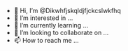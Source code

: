 - 👋 Hi, I’m @Dikwhfjskqldjfjckcslwkfhq
- 👀 I’m interested in ...
- 🌱 I’m currently learning ...
- 💞️ I’m looking to collaborate on ...
- 📫 How to reach me ...

<!---
Dikwhfjskqldjfjckcslwkfhq/Dikwhfjskqldjfjckcslwkfhq is a ✨ special ✨ repository because its `README.md` (this file) appears on your GitHub profile.
You can click the Preview link to take a look at your changes.
--->
